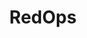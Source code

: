 ---
title: RedOps
description: With offensive security, I have turned my passion into my core competency. With my services, I increase your technical IT security on the one hand and support you in setting up your internal defenders on the other.
url: https://redops.at/en/
image:
    # url: '/assets/images/cafe.png'
    # alt: 'Cafe'
tags: ['news', 'redteam']
pubDate: 2024-01-14
draft: false
---